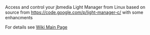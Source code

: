 Access and control your jbmedia Light Manager from Linux based on source from https://code.google.com/p/light-manager-c/ with some enhancments

For details see [Wiki Main Page](http://code.google.com/p/light-manager-c-ext/wiki/ProjectInfo)